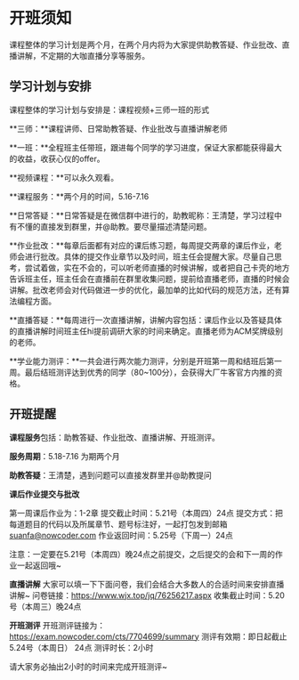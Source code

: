 # 开班须知

课程整体的学习计划是两个月，在两个月内将为大家提供助教答疑、作业批改、直播讲解，不定期的大咖直播分享等服务。

## 学习计划与安排

课程整体的学习计划与安排是：课程视频+三师一班的形式

**三师：**课程讲师、日常助教答疑、作业批改与直播讲解老师

**一班：**全程班主任带班，跟进每个同学的学习进度，保证大家都能获得最大的收益，收获心仪的offer。

**视频课程：**可以永久观看。

**课程服务：**两个月的时间，5.16-7.16

**日常答疑：**日常答疑是在微信群中进行的，助教昵称：王清楚，学习过程中有不懂的直接发到群里，并@助教。要尽量描述清楚问题。

**作业批改：**每章后面都有对应的课后练习题，每周提交两章的课后作业，老师会进行批改。具体的提交作业章节以及时间，班主任会提醒大家。尽量自己思考，尝试着做，实在不会的，可以听老师直播的时候讲解，或者把自己卡壳的地方告诉班主任，班主任会在直播前在群里收集问题，提前给直播老师，直播的时候会讲解。批改老师会对代码做进一步的优化，最加单的比如代码的规范方法，还有算法编程方面。

**直播答疑：**每周进行一次直播讲解，讲解内容包括：课后作业以及答疑具体的直播讲解时间班主任hi提前调研大家的时间来确定。直播老师为ACM奖牌级别的老师。

**学业能力测评：**一共会进行两次能力测评，分别是开班第一周和结班后第一周。最后结班测评达到优秀的同学（80~100分），会获得大厂牛客官方内推的资格。



## 开班提醒

**课程服务**包括：助教答疑、作业批改、直播讲解、开班测评。

**服务周期**：5.18-7.16 为期两个月

**助教答疑**：王清楚，遇到问题可以直接发群里并@助教提问

**课后作业提交与批改**

第一周课后作业为：1-2章
提交截止时间：5.21号（本周四）24点
提交方式：把每道题目的代码以及所属章节、题号标注好，一起打包发到邮箱
suanfa@nowcoder.com
作业返回时间：5.25号（下周一）24点

注意：一定要在5.21号（本周四）晚24点之前提交，之后提交的会和下一周的作业一起返回哦~

**直播讲解**
大家可以填一下下面问卷，我们会结合大多数人的合适时间来安排直播讲解~
问卷链接：https://www.wjx.top/jq/76256217.aspx
收集截止时间：5.20号（本周三）晚24点

**开班测评**
开班测评链接为：https://exam.nowcoder.com/cts/7704699/summary
测评有效期：即日起截止5.24号（本周日） 24点
测评时长：2小时

请大家务必抽出2小时的时间来完成开班测评~

